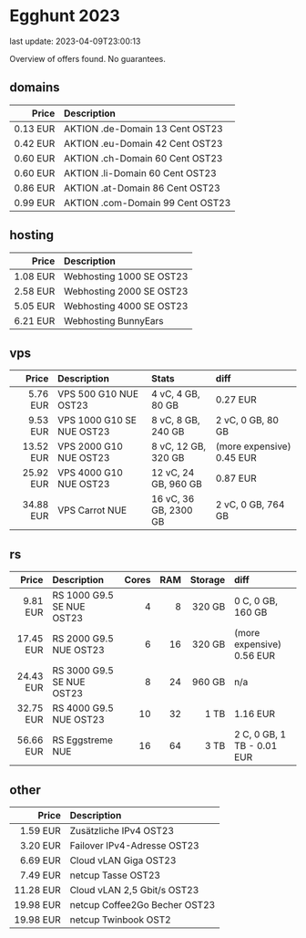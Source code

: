 # Egghunt 2023

last update: 2023-04-09T23:00:13


Overview of offers found.
No guarantees.

## domains

Price | Description
--: | :--
0.13 EUR | AKTION .de-Domain 13 Cent OST23
0.42 EUR | AKTION .eu-Domain 42 Cent OST23
0.60 EUR | AKTION .ch-Domain 60 Cent OST23
0.60 EUR | AKTION .li-Domain 60 Cent OST23
0.86 EUR | AKTION .at-Domain 86 Cent OST23
0.99 EUR | AKTION .com-Domain 99 Cent OST23

## hosting

Price | Description
--: | :--
1.08 EUR | Webhosting 1000 SE OST23
2.58 EUR | Webhosting 2000 SE OST23
5.05 EUR | Webhosting 4000 SE OST23
6.21 EUR | Webhosting BunnyEars

## vps

Price | Description | Stats | diff
--: | :-- | :-- | :--
5.76 EUR | VPS 500 G10 NUE OST23 | 4 vC, 4 GB, 80 GB | 0.27 EUR
9.53 EUR | VPS 1000 G10 SE NUE OST23 | 8 vC, 8 GB, 240 GB | 2 vC, 0 GB, 80 GB
13.52 EUR | VPS 2000 G10 NUE OST23 | 8 vC, 12 GB, 320 GB | (more expensive) 0.45 EUR
25.92 EUR | VPS 4000 G10 NUE OST23 | 12 vC, 24 GB, 960 GB | 0.87 EUR
34.88 EUR | VPS Carrot NUE | 16 vC, 36 GB, 2300 GB | 2 vC, 0 GB, 764 GB

## rs

Price | Description | Cores | RAM | Storage | diff |
--: | :-- | --: | --: | --: | :-- |
9.81 EUR | RS 1000 G9.5 SE NUE OST23 | 4 | 8 | 320 GB | 0 C, 0 GB, 160 GB |
17.45 EUR | RS 2000 G9.5 NUE OST23 | 6 | 16 | 320 GB | (more expensive) 0.56 EUR |
24.43 EUR | RS 3000 G9.5 SE NUE OST23 | 8 | 24 | 960 GB | n/a |
32.75 EUR | RS 4000 G9.5 NUE OST23 | 10 | 32 | 1 TB | 1.16 EUR |
56.66 EUR | RS Eggstreme NUE | 16 | 64 | 3 TB | 2 C, 0 GB, 1 TB - 0.01 EUR  |

## other

Price | Description
--: | :--
1.59 EUR | Zusätzliche IPv4 OST23
3.20 EUR | Failover IPv4-Adresse OST23
6.69 EUR | Cloud vLAN Giga OST23
7.49 EUR | netcup Tasse OST23
11.28 EUR | Cloud vLAN 2,5 Gbit/s OST23
19.98 EUR | netcup Coffee2Go Becher OST23
19.98 EUR | netcup Twinbook OST2
